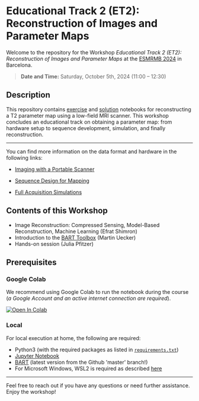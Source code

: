 # Educational Track 2 (ET2): Reconstruction of Images and Parameter Maps

Welcome to the repository for the Workshop _Educational Track 2 (ET2): Reconstruction of Images and Parameter Maps_ at the [ESMRMB 2024](https://www.esmrmb2024.org/) in Barcelona.

> **Date and Time:** Saturday, October 5th, 2024 (11:00 – 12:30)

## Description

This repository contains [exercise](...) and [solution](...) notebooks for reconstructing a T2 parameter map using a low-field MRI scanner. This workshop concludes an educational track on obtaining a parameter map: from hardware setup to sequence development, simulation, and finally reconstruction.

---

You can find more information on the data format and hardware in the following links:

- [Imaging with a Portable Scanner ](https://github.com/mritogether/ESMRMB2024_Hardware_to_Map/tree/main/01_imaging_with_a_portable_scanner)

- [Sequence Design for Mapping](https://github.com/mritogether/ESMRMB2024_Hardware_to_Map/tree/main/02_sequence_design_for_mapping)

- [Full Acquisition Simulations](https://github.com/mritogether/ESMRMB2024_Hardware_to_Map/tree/main/03_full_acquisition_simulations)

## Contents of this Workshop

- Image Reconstruction: Compressed Sensing, Model-Based Reconstruction, Machine Learning (Efrat Shimron)
- Introduction to the [BART Toolbox](https://mrirecon.github.io/bart/) (Martin Uecker)
- Hands-on session (Julia Pfitzer)

## Prerequisites

### Google Colab

We recommend using Google Colab to run the notebook during the course (_a Google Account and an active internet connection are required_).

[![Open In Colab](https://colab.research.google.com/assets/colab-badge.svg)](<!-- Link soon -->)

### Local

For local execution at home, the following are required:

- Python3 (with the required packages as listed in [`requirements.txt`](notebooks/requirements.txt))
- [Jupyter Notebook](https://jupyter.org/)
- [BART](https://mrirecon.github.io/bart/) (latest version from the Github 'master' branch!)
- For Microsoft Windows, WSL2 is required as described [here](https://mrirecon.github.io/bart/installation_windows.html)

---

Feel free to reach out if you have any questions or need further assistance. Enjoy the workshop!
